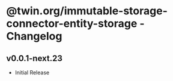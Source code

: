 # @twin.org/immutable-storage-connector-entity-storage - Changelog

## v0.0.1-next.23

- Initial Release
